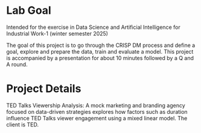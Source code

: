 # Lab Goal
Intended for the exercise in Data Science and Artificial Intelligence for Industrial Work-1 (winter semester 2025)

The goal of this project is to go through the CRISP DM process and define a 
goal, explore and prepare the data, train and
evaluate a model. This project is accompanied by a presentation for about 10 minutes followed by a Q and A round.

# Project Details 

TED Talks Viewership Analysis: A mock marketing and branding agency focused on data-driven
strategies explores how factors such as duration influence TED Talks viewer
engagement using a mixed linear model. The client is TED.
